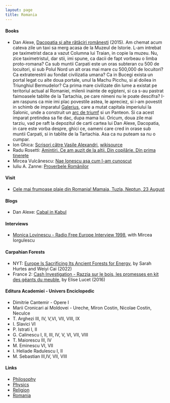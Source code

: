 ```yaml
---
layout: page
title: Romania
---
```

#### Books
* Dan Alexe, [Dacopatia și alte rătăciri românești](https://carturesti.ro/carte/dacopatia-si-alte-rataciri-romanesti-264395?gclid=CjwKCAjwzOqKBhAWEiwArQGwaB8MyViUmh42wUalCM6pC-60G2gGvc3uG9P0-YJ7AoXh-ptda6_cSRoC3UIQAvD_BwE) (2015). Am chemat acum cateva zile un taxi sa merg acasa de la Muzeul de Istorie. L-am intrebat pe taximetrist daca a vazut Columna lui Traian, in copie la muzeu. Nu, zice taximetristul, dar stii, imi spune, ca dacii de fapt vorbeau o limba proto-romana? Ca sub muntii Carpati este un oras subteran cu 500 de locuitori, si sub Polul Nord un alt oras mai mare cu 500,000 de locuitori? Ca extraterestrii au fondat civilizatia umana? Ca in Bucegi exista un portal legat cu alte doua portale, unul la Machu Picchu, si al doilea in Triunghiul Bermudelor? Ca prima mare civilizate din lume a existat pe teritoriul actual al Romaniei, milenii inainte de egipteni, si ca s-au pastrat faimoasele tablite de la Tartachia, pe care nimeni nu le poate descifra? I-am raspuns ca mie imi plac povestile astea, le apreciez, si i-am povestit in schimb de imparatul [Galerius](https://en.wikipedia.org/wiki/Galerius), care a mutat capitala imperiului la Salonic, unde a construit un [arc de triumf](https://en.wikipedia.org/wiki/Arch_of_Galerius_and_Rotunda) si un Panteon. Si ca acest imparat pretindea sa fie dac, dupa mama lui. Oricum, doua zile mai tarziu, vad pe raft la depozitul de carti cartea lui Dan Alexe, Dacopatia, in care este vorba despre, ghici ce, oameni care cred in orase sub muntii Carpati, si in tablite de la Tartachia. Asa ca nu puteam sa nu o cumpar.
* Ion Ghica: [Scrisori către Vasile Alexandri](https://humanitas.ro/assets/pdf/Ion-Ghica_Scrisori-catre-V-Alecsandri.pdf), [wikisource](https://ro.wikisource.org/wiki/Scrisori_c%C4%83tre_Vasile_Alecsandri)
* Radu Rosetti: [Amintiri. Ce am auzit de la alţii. Din copilărie. Din prima tinereţe](https://humanitas.ro/assets/pdf/Radu-Rosetti_Amintiri.pdf)
* Mircea Vulcănescu: [Nae Ionescu așa cum l-am cunoscut](https://www.amazon.com/Nae-Ionescu-l-am-cunoscut-Romanian/dp/9737571843)
* Iuliu A. Zanne: [Proverbele Românilor](https://upload.wikimedia.org/wikipedia/commons/0/0d/Iuliu_A._Zanne_-_Proverbele_rom%C3%A2nilor_din_Rom%C3%A2nia%2C_Basarabia%2C_Bucovina%2C_Ungaria%2C_Istria_%C8%99i_Macedonia_-_Proverbe%2C_dicetori%2C_pov%C4%83%C8%9Buiri%2C_cuvinte_ade.pdf)

#### Visit
* [Cele mai frumoase plaje din Romania! Mamaia, Tuzla, Neptun, 23 August](https://www.youtube.com/watch?v=dgLrZg7WkRg&list=RDCMUCnrd-SxTvYUc8jVfmaS8rVg&index=5)

#### Blogs
* Dan Alexe: [Cabal in Kabul](https://cabalinkabul.com/)

#### Interviews
* [Monica Lovinescu - Radio Free Europe Interview 1998](https://www.youtube.com/watch?v=ZO3PBsROZjY&t=2083s), with Mircea Iorgulescu

#### Carpahian Forests
* NYT: [Europe Is Sacrificing Its Ancient Forests for Energy](https://www.nytimes.com/interactive/2022/09/07/world/europe/eu-logging-wood-pellets.html?fbclid=IwAR0fg6-6OoQbkjLi5b4QEOGZ9nLmcNG1e90foLqniPkCOX_x8LVdlHs45SM), by Sarah Hurtes and Weiyi Cai (2022)
* France 2: [Cash Investigation - Razzia sur le bois, les promesses en kit des géants du meuble](https://www.dailymotion.com/video/x59qar9), by Elise Lucet (2016)

#### Editura Academiei - Univers Enciclopedic
* Dimitrie Cantemir - Opere I
* Marii Cronicari ai Moldovei - Ureche, Miron Costin, Nicolae Costin, Neculce
* T. Arghezi III, IV, V,VI, VII, VIII, IX
* I. Slavici VI
* P. Istrati I, II
* G. Calinescu I, II, III, IV, V, VI, VII, VIII
* T. Maiorescu III, IV
* M. Eminescu VI, VII
* I. Heliade Radulescu I, II
* M. Sebastian III,IV, VII, VIII

#### Links
* [Philosophy](philosophy.md)
* [Physics](physics.md)
* [Religion](religion.md)
* [Romania](romania.md)

